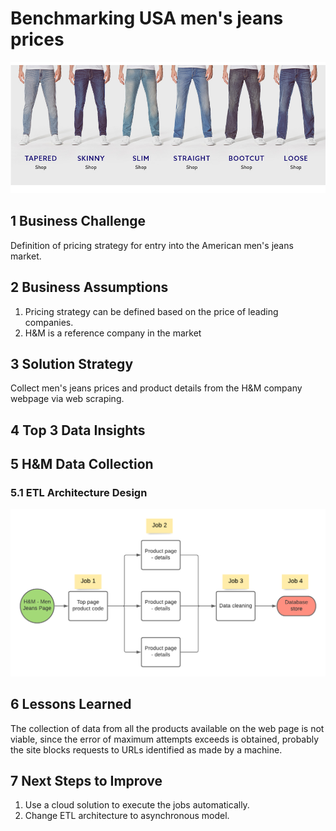 # Benchmarking USA men's jeans prices 
![alt_text](img/jeans.jpeg)

## 1 Business Challenge
Definition of pricing strategy for entry into the American men's jeans market.

## 2 Business Assumptions
1. Pricing strategy can be defined based on the price of leading companies. 
2. H&M is a reference company in the market 

## 3 Solution Strategy
Collect men's jeans prices and product details from the H&M company webpage via web scraping.

## 4 Top 3 Data Insights


## 5 H&M Data Collection
### 5.1 ETL Architecture Design 
![alt_text](img/etl_architecture.png)

## 6 Lessons Learned

The collection of data from all the products available on the web page is not viable, since the error of maximum attempts exceeds is obtained, probably the site blocks requests to URLs identified as made by a machine.

## 7 Next Steps to Improve
1. Use a cloud solution to execute the jobs automatically. 
2. Change ETL architecture to asynchronous model.
